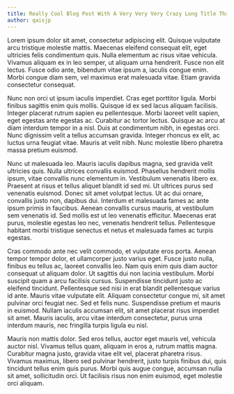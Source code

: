```yaml
---
title: Really Cool Blog Post With A Very Very Very Crazy Long Title That Might Break Things, Perhaps!
author: qaisjp
---
```


Lorem ipsum dolor sit amet, consectetur adipiscing elit. Quisque vulputate arcu tristique molestie mattis. Maecenas eleifend consequat elit, eget ultricies felis condimentum quis. Nulla elementum ac risus vitae vehicula. Vivamus aliquam ex in leo semper, ut aliquam urna hendrerit. Fusce non elit lectus. Fusce odio ante, bibendum vitae ipsum a, iaculis congue enim. Morbi congue diam sem, vel maximus erat malesuada vitae. Etiam gravida consectetur consequat.

Nunc non orci ut ipsum iaculis imperdiet. Cras eget porttitor ligula. Morbi finibus sagittis enim quis mollis. Quisque id ex sed lacus aliquam facilisis. Integer placerat rutrum sapien eu pellentesque. Morbi laoreet velit sapien, eget egestas ante egestas ac. Curabitur ac tortor lectus. Quisque ac arcu at diam interdum tempor in a nisl. Duis at condimentum nibh, in egestas orci. Nunc dignissim velit a tellus accumsan gravida. Integer rhoncus ex elit, ac luctus urna feugiat vitae. Mauris at velit nibh. Nunc molestie libero pharetra massa pretium euismod.

Nunc ut malesuada leo. Mauris iaculis dapibus magna, sed gravida velit ultricies quis. Nulla ultrices convallis euismod. Phasellus hendrerit mollis ipsum, vitae convallis nunc elementum in. Vestibulum venenatis libero ex. Praesent at risus et tellus aliquet blandit id sed mi. Ut ultrices purus sed venenatis euismod. Donec sit amet volutpat lectus. Ut ac dui ornare, convallis justo non, dapibus dui. Interdum et malesuada fames ac ante ipsum primis in faucibus. Aenean convallis cursus mauris, at vestibulum sem venenatis id. Sed mollis est ut leo venenatis efficitur. Maecenas erat purus, molestie egestas leo nec, venenatis hendrerit tellus. Pellentesque habitant morbi tristique senectus et netus et malesuada fames ac turpis egestas.

Cras commodo ante nec velit commodo, et vulputate eros porta. Aenean tempor tempor dolor, et ullamcorper justo varius eget. Fusce justo nulla, finibus eu tellus ac, laoreet convallis leo. Nam quis enim quis diam auctor consequat ut aliquam dolor. Ut sagittis dui non lacinia vestibulum. Morbi suscipit quam a arcu facilisis cursus. Suspendisse tincidunt justo ac eleifend tincidunt. Pellentesque sed nisi in erat blandit pellentesque varius id ante. Mauris vitae vulputate elit. Aliquam consectetur congue mi, sit amet pulvinar orci feugiat nec. Sed et felis nunc. Suspendisse pretium et mauris in euismod. Nullam iaculis accumsan elit, sit amet placerat risus imperdiet sit amet. Mauris iaculis, arcu vitae interdum consectetur, purus urna interdum mauris, nec fringilla turpis ligula eu nisl.

Mauris non mattis dolor. Sed eros tellus, auctor eget mauris vel, vehicula auctor nisl. Vivamus tellus quam, aliquam in eros a, rutrum mattis magna. Curabitur magna justo, gravida vitae elit vel, placerat pharetra risus. Vivamus maximus, libero sed pulvinar hendrerit, justo turpis finibus dui, quis tincidunt tellus enim quis purus. Morbi quis augue congue, accumsan nulla sit amet, sollicitudin orci. Ut facilisis risus non enim euismod, eget molestie orci aliquam.
